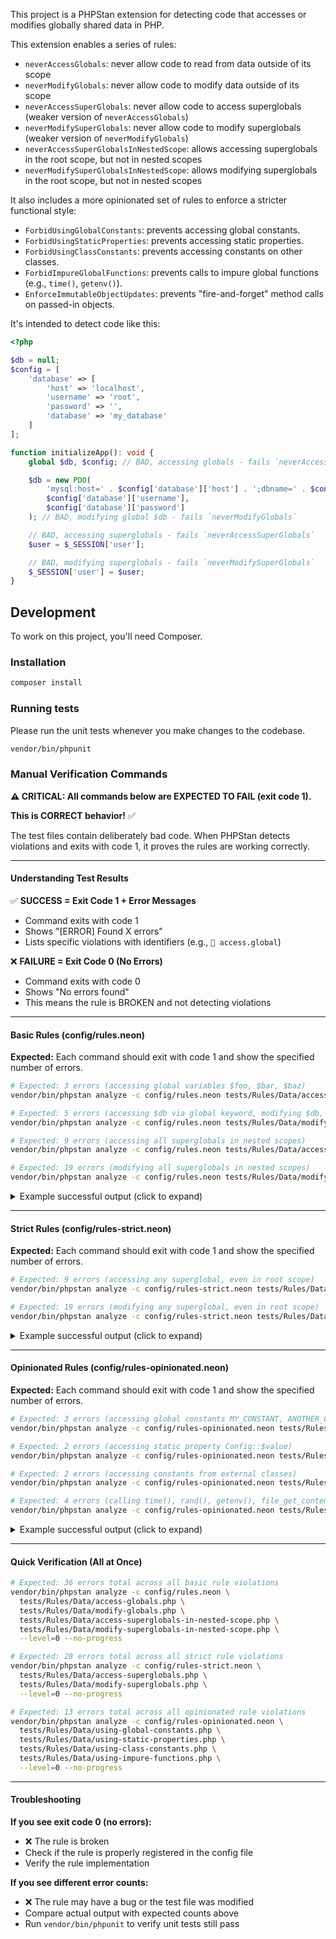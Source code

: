 This project is a PHPStan extension for detecting code that accesses or modifies globally shared data in PHP.

This extension enables a series of rules:

- `neverAccessGlobals`: never allow code to read from data outside of its scope
- `neverModifyGlobals`: never allow code to modify data outside of its scope
- `neverAccessSuperGlobals`: never allow code to access superglobals (weaker version of `neverAccessGlobals`)
- `neverModifySuperGlobals`: never allow code to modify superglobals (weaker version of `neverModifyGlobals`)
- `neverAccessSuperGlobalsInNestedScope`: allows accessing superglobals in the root scope, but not in nested scopes
- `neverModifySuperGlobalsInNestedScope`: allows modifying superglobals in the root scope, but not in nested scopes

It also includes a more opinionated set of rules to enforce a stricter functional style:

- `ForbidUsingGlobalConstants`: prevents accessing global constants.
- `ForbidUsingStaticProperties`: prevents accessing static properties.
- `ForbidUsingClassConstants`: prevents accessing constants on other classes.
- `ForbidImpureGlobalFunctions`: prevents calls to impure global functions (e.g., `time()`, `getenv()`).
- `EnforceImmutableObjectUpdates`: prevents "fire-and-forget" method calls on passed-in objects.

It's intended to detect code like this:

```php
<?php

$db = null;
$config = [
    'database' => [
        'host' => 'localhost',
        'username' => 'root',
        'password' => '',
        'database' => 'my_database'
    ]
];

function initializeApp(): void {
    global $db, $config; // BAD, accessing globals - fails `neverAccessGlobals`

    $db = new PDO(
        'mysql:host=' . $config['database']['host'] . ';dbname=' . $config['database']['database'],
        $config['database']['username'],
        $config['database']['password']
    ); // BAD, modifying global $db - fails `neverModifyGlobals`

    // BAD, accessing superglobals - fails `neverAccessSuperGlobals`
    $user = $_SESSION['user'];

    // BAD, modifying superglobals - fails `neverModifySuperGlobals`
    $_SESSION['user'] = $user;
}
```

## Development

To work on this project, you'll need Composer.

### Installation

```bash
composer install
```

### Running tests

Please run the unit tests whenever you make changes to the codebase.

```bash
vendor/bin/phpunit
```

### Manual Verification Commands

**⚠️ CRITICAL: All commands below are EXPECTED TO FAIL (exit code 1).** 

**This is CORRECT behavior!** ✅

The test files contain deliberately bad code. When PHPStan detects violations and exits with code 1, it proves the rules are working correctly.

---

#### Understanding Test Results

✅ **SUCCESS = Exit Code 1 + Error Messages**
- Command exits with code 1
- Shows "[ERROR] Found X errors"
- Lists specific violations with identifiers (e.g., `🪪 access.global`)

❌ **FAILURE = Exit Code 0 (No Errors)**
- Command exits with code 0
- Shows "No errors found"
- This means the rule is BROKEN and not detecting violations

---

#### Basic Rules (config/rules.neon)

**Expected:** Each command should exit with code 1 and show the specified number of errors.

```bash
# Expected: 3 errors (accessing global variables $foo, $bar, $baz)
vendor/bin/phpstan analyze -c config/rules.neon tests/Rules/Data/access-globals.php --level=0 --no-progress

# Expected: 5 errors (accessing $db via global keyword, modifying $db, modifying via $GLOBALS)
vendor/bin/phpstan analyze -c config/rules.neon tests/Rules/Data/modify-globals.php --level=0 --no-progress

# Expected: 9 errors (accessing all superglobals in nested scopes)
vendor/bin/phpstan analyze -c config/rules.neon tests/Rules/Data/access-superglobals-in-nested-scope.php --level=0 --no-progress

# Expected: 19 errors (modifying all superglobals in nested scopes)
vendor/bin/phpstan analyze -c config/rules.neon tests/Rules/Data/modify-superglobals-in-nested-scope.php --level=0 --no-progress
```

<details>
<summary>Example successful output (click to expand)</summary>

```
------ ------------------------------------------------------------------
  Line   access-globals.php                                          
 ------ ------------------------------------------------------------------
  5      Code is accessing global variable $foo. Use dependency injection
         instead.                                                    
         🪪  access.global                                           
  10     Code is accessing global variable $bar. Use dependency injection
         instead.                                                    
         🪪  access.global                                           
  10     Code is accessing global variable $baz. Use dependency injection
         instead.                                                    
         🪪  access.global                                           
 ------ ------------------------------------------------------------------

 [ERROR] Found 3 errors
```
</details>

---

#### Strict Rules (config/rules-strict.neon)

**Expected:** Each command should exit with code 1 and show the specified number of errors.

```bash
# Expected: 9 errors (accessing any superglobal, even in root scope)
vendor/bin/phpstan analyze -c config/rules-strict.neon tests/Rules/Data/access-superglobals.php --level=0 --no-progress

# Expected: 19 errors (modifying any superglobal, even in root scope)
vendor/bin/phpstan analyze -c config/rules-strict.neon tests/Rules/Data/modify-superglobals.php --level=0 --no-progress
```

<details>
<summary>Example successful output (click to expand)</summary>

```
------ -----------------------------------------------------------------------
  Line   access-superglobals.php                                     
 ------ -----------------------------------------------------------------------
  5      Code is accessing superglobal variable $_GET. Use a wrapper service
         instead.                                                    
         🪪  access.superglobal                                      
  6      Code is accessing superglobal variable $_POST. Use a wrapper service
         instead.                                                    
         🪪  access.superglobal                                      
 ------ -----------------------------------------------------------------------

 [ERROR] Found 9 errors
```
</details>

---

#### Opinionated Rules (config/rules-opinionated.neon)

**Expected:** Each command should exit with code 1 and show the specified number of errors.

```bash
# Expected: 3 errors (accessing global constants MY_CONSTANT, ANOTHER_CONSTANT)
vendor/bin/phpstan analyze -c config/rules-opinionated.neon tests/Rules/Data/using-global-constants.php --level=0 --no-progress

# Expected: 2 errors (accessing static property Config::$value)
vendor/bin/phpstan analyze -c config/rules-opinionated.neon tests/Rules/Data/using-static-properties.php --level=0 --no-progress

# Expected: 2 errors (accessing constants from external classes)
vendor/bin/phpstan analyze -c config/rules-opinionated.neon tests/Rules/Data/using-class-constants.php --level=0 --no-progress

# Expected: 4 errors (calling time(), rand(), getenv(), file_get_contents())
vendor/bin/phpstan analyze -c config/rules-opinionated.neon tests/Rules/Data/using-impure-functions.php --level=0 --no-progress
```

<details>
<summary>Example successful output (click to expand)</summary>

```
------ -----------------------------------------------------------------------
  Line   using-impure-functions.php                                  
 ------ -----------------------------------------------------------------------
  12     Code is calling the impure function "time()". This creates a hidden
         dependency on external state; pass the result as an argument instead.
         🪪  function.impure                                         
  13     Code is calling the impure function "rand()". This creates a hidden
         dependency on external state; pass the result as an argument instead.
         🪪  function.impure                                         
 ------ -----------------------------------------------------------------------

 [ERROR] Found 4 errors
```
</details>

---

#### Quick Verification (All at Once)

```bash
# Expected: 36 errors total across all basic rule violations
vendor/bin/phpstan analyze -c config/rules.neon \
  tests/Rules/Data/access-globals.php \
  tests/Rules/Data/modify-globals.php \
  tests/Rules/Data/access-superglobals-in-nested-scope.php \
  tests/Rules/Data/modify-superglobals-in-nested-scope.php \
  --level=0 --no-progress

# Expected: 28 errors total across all strict rule violations
vendor/bin/phpstan analyze -c config/rules-strict.neon \
  tests/Rules/Data/access-superglobals.php \
  tests/Rules/Data/modify-superglobals.php \
  --level=0 --no-progress

# Expected: 13 errors total across all opinionated rule violations
vendor/bin/phpstan analyze -c config/rules-opinionated.neon \
  tests/Rules/Data/using-global-constants.php \
  tests/Rules/Data/using-static-properties.php \
  tests/Rules/Data/using-class-constants.php \
  tests/Rules/Data/using-impure-functions.php \
  --level=0 --no-progress
```

---

#### Troubleshooting

**If you see exit code 0 (no errors):**
- ❌ The rule is broken
- Check if the rule is properly registered in the config file
- Verify the rule implementation

**If you see different error counts:**
- ❌ The rule may have a bug or the test file was modified
- Compare actual output with expected counts above
- Run `vendor/bin/phpunit` to verify unit tests still pass
